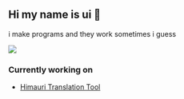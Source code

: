 ## Hi my name is ui 👋

i make programs and they work sometimes i guess

![](https://komarev.com/ghpvc/?username=iHeq&color=blue)


### Currently working on
- <a href="https://github.com/FritzTom/himauri-tools" target="https://github.com/FritzTom/himauri-tools" rel="noopener noreferrer">Himauri Translation Tool</a>
